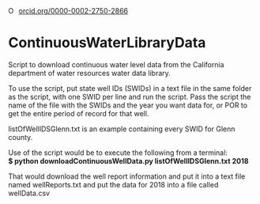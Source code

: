 <div itemscope itemtype="https://schema.org/Person"><a itemprop="sameAs" content="https://orcid.org/0000-0002-2750-2866" href="https://orcid.org/0000-0002-2750-2866" target="orcid.widget" rel="noopener noreferrer" style="vertical-align:top;"><img src="https://orcid.org/sites/default/files/images/orcid_16x16.png" style="width:1em;margin-right:.5em;" alt="ORCID iD icon">orcid.org/0000-0002-2750-2866</a></div>

# ContinuousWaterLibraryData
Script to download continuous water level data from the California department of water resources water data library.

To use the script, put state well IDs (SWIDs) in a text file in the same folder as the script, with one SWID per line and run the script.
Pass the script the name of the file with the SWIDs and the year you want data for, or POR to get the entire period of record for that well.

listOfWellIDSGlenn.txt is an example containing every SWID for Glenn county.

Use of the script would be to execute the following from a terminal:<br/>
**$ python downloadContinuousWellData.py listOfWellIDSGlenn.txt 2018<br/>**

That would download the well report information and put it into a text file named wellReports.txt and put the
data for 2018 into a file called wellData.csv
